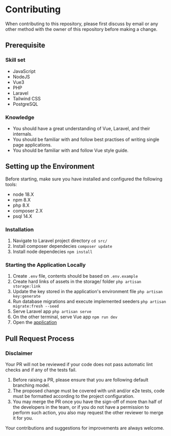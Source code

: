 # Contributing

When contributing to this repository, please first discuss by email or any other method with the owner of this repository before making a change.

## Prerequisite

### Skill set

- JavaScript
- NodeJS
- Vue3
- PHP
- Laravel
- Tailwind CSS
- PostgreSQL

### Knowledge

- You should have a great understanding of Vue, Laravel, and their internals.
- You should be familiar with and follow best practises of writing single page applications.
- You should be familiar with and follow Vue style guide.

## Setting up the Environment

Before starting, make sure you have installed and configured the following tools:
- node 18.X
- npm 8.X
- php 8.X
- composer 2.X
- psql 14.X

### Installation

1. Navigate to Laravel project directory `cd src/`
2. Install composer dependecies `composer update`
3. Install node dependecies `npm install`

### Starting the Application Locally

1. Create `.env` file, contents should be based on `.env.example`
2. Create hard links of assets in the storage/ folder `php artisan storage:link`
3. Update the key stored in the application's environment file `php artisan key:generate`
4. Run database migrations and execute implemented seeders `php artisan migrate:fresh --seed`
5. Serve Laravel app `php artisan serve`
6. On the other terminal, serve Vue app `npm run dev`
7. Open the [application](http://localhost:8000)

## Pull Request Process

### **Disclaimer**

Your PR will not be reviewed if your code does not pass automatic lint checks and if any of the tests fail.

1. Before raising a PR, please ensure that you are following default branching model.
2. The proposed change must be covered with unit and/or e2e tests, code must be formatted according to the project configuration.
3. You may merge the PR once you have the sign-off of more than half of the developers in the team, or if you do not have a permission to perform such action, you also may request the other reviewer to merge it for you.

Your contributions and suggestions for improvements are always welcome.
